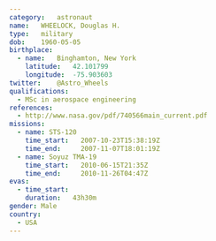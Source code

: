 ```yaml
---
category:	astronaut
name:	WHEELOCK, Douglas H.
type:	military
dob:	1960-05-05
birthplace:
  - name:	Binghamton, New York
    latitude:	42.101799
    longitude:	-75.903603
twitter:	@Astro_Wheels
qualifications:
  - MSc in aerospace engineering
references:
  - http://www.nasa.gov/pdf/740566main_current.pdf
missions:
  - name: STS-120
    time_start:   2007-10-23T15:38:19Z
    time_end:     2007-11-07T18:01:19Z
  - name: Soyuz TMA-19
    time_start:   2010-06-15T21:35Z
    time_end:     2010-11-26T04:47Z
evas:
  - time_start: 
    duration:   43h30m
gender:	Male
country:
  - USA
---
```

